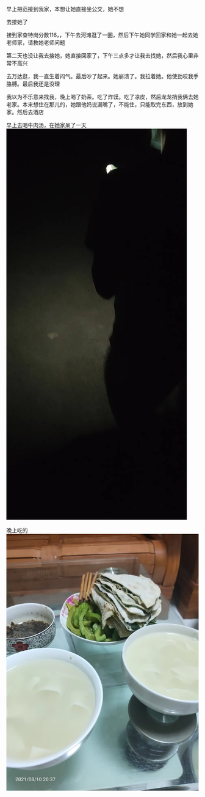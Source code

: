 早上把范接到我家，本想让她直接坐公交，她不想

去接她了

接到家查特岗分数116，，下午去河滩逛了一圈，然后下午她同学回家和她一起去她老师家，请教她老师问题


第二天也没让我去接她，她直接回家了，下午三点多才让我去找她，然后我心里非常不高兴

去万达逛，我一直生着闷气。最后吵了起来。她崩溃了。我拉着她。他使劲咬我手胳膊。最后我还是没理


我以为不乐意来找我，晚上喝了奶茶。吃了炸馍。吃了凉皮，然后龙龙捎我俩去她老家。本来想住在那儿的，她跟他妈说漏嘴了，不能住，只能取完东西，放到她家。然后去酒店


早上去喝牛肉汤，在她家呆了一天
![](../img/6904315-691da3d224536578.jpg)

晚上吃的
![](../img/6904315-ab3fcf41a072f289.jpg)
